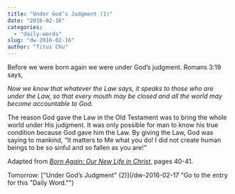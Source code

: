 ```yaml
---
title: "Under God’s Judgment (1)"
date: "2016-02-16"
categories: 
  - "daily-words"
slug: "dw-2016-02-16"
author: "Titus Chu"
---
```


Before we were born again we were under God’s judgment. Romans 3:19 says,

_Now we know that whatever the Law says, it speaks to those who are under the Law, so that every mouth may be closed and all the world may become accountable to God._

The reason God gave the Law in the Old Testament was to bring the whole world under His judgment. It was only possible for man to know his true condition because God gave him the Law. By giving the Law, God was saying to mankind, “It matters to Me what you do! I did not create human beings to be so sinful and so fallen as you are!”

Adapted from _[Born Again: Our New Life in Christ,](/book-born-again/ "Go to the listing for this book.")_ pages 40-41.

Tomorrow: ["Under God’s Judgment" (2)](/dw-2016-02-17 "Go to the entry for this "Daily Word."")
